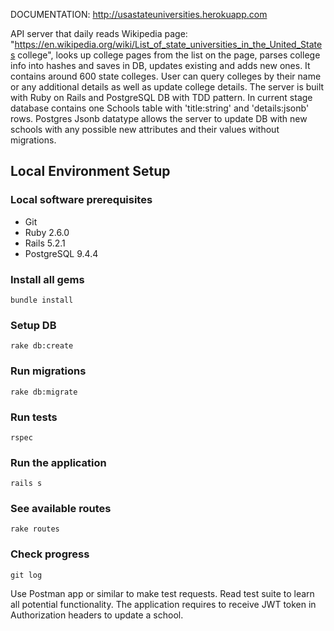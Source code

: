 DOCUMENTATION: http://usastateuniversities.herokuapp.com

API server that daily reads Wikipedia page: "https://en.wikipedia.org/wiki/List_of_state_universities_in_the_United_States college", looks up college pages from the list on the page, parses college info into hashes and saves in DB, updates existing and adds new ones. It contains around 600 state colleges. User can query colleges by their name or any additional details as well as update college details. The server is built with Ruby on Rails and PostgreSQL DB with TDD pattern. In current stage database contains one Schools table with 'title:string' and 'details:jsonb' rows. Postgres Jsonb datatype allows the server to update DB with new schools with any possible new attributes and their values without migrations.

## Local Environment Setup

### Local software prerequisites
- Git
- Ruby 2.6.0
- Rails 5.2.1
- PostgreSQL 9.4.4
### Install all gems
```
bundle install
```

### Setup DB
```
rake db:create
```

### Run migrations
```
rake db:migrate
```

### Run tests
```
rspec
```

### Run the application
```
rails s
```

### See available routes
```
rake routes
```

### Check progress
```
git log
```

Use Postman app or similar to make test requests. Read test suite to learn all potential functionality.
The application requires to receive JWT token in Authorization headers to update a school.